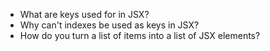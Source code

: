 * What are keys used for in JSX?
* Why can't indexes be used as keys in JSX?
* How do you turn a list of items into a list of JSX elements?
